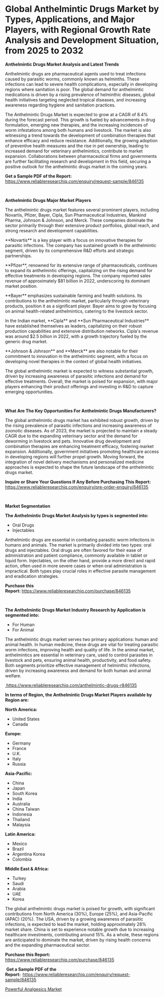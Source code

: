 <p><h1>Global Anthelmintic Drugs Market by Types, Applications, and Major Players, with Regional Growth Rate Analysis and Development Situation, from 2025 to 2032</h1></p><p><strong>Anthelmintic Drugs Market Analysis and Latest Trends</strong></p>
<p><p>Anthelmintic drugs are pharmaceutical agents used to treat infections caused by parasitic worms, commonly known as helminths. These infections can lead to severe health complications, especially in developing regions where sanitation is poor. The global demand for anthelmintic medications is driven by a rising prevalence of helminthic diseases, global health initiatives targeting neglected tropical diseases, and increasing awareness regarding hygiene and sanitation practices.</p><p>The Anthelmintic Drugs Market is expected to grow at a CAGR of 8.4% during the forecast period. This growth is fueled by advancements in drug formulation, emerging new therapies, and the increasing incidences of worm infestations among both humans and livestock. The market is also witnessing a trend towards the development of combination therapies that enhance efficacy and reduce resistance. Additionally, the growing adoption of preventive health measures and the rise in pet ownership, leading to increased demand for veterinary anthelmintics, contribute to market expansion. Collaborations between pharmaceutical firms and governments are further facilitating research and development in this field, securing a positive outlook for the anthelmintic drugs market in the coming years.</p></p>
<p><strong>Get a Sample PDF of the Report:&nbsp;</strong> <a href="https://www.reliableresearchiq.com/enquiry/request-sample/846135?utm_campaign=2593&utm_medium=2&utm_source=Github&utm_content=ia&utm_term=08032025&utm_id=anthelmintic-drugs">https://www.reliableresearchiq.com/enquiry/request-sample/846135</a></p>
<p>&nbsp;</p>
<p><strong>Anthelmintic Drugs Major Market Players</strong></p>
<p><p>The anthelmintic drugs market features several prominent players, including Novartis, Pfizer, Bayer, Cipla, Sun Pharmaceutical Industries, Mankind Pharma, Johnson & Johnson, and Merck. These companies dominate the sector primarily through their extensive product portfolios, global reach, and strong research and development capabilities.</p><p>**Novartis** is a key player with a focus on innovative therapies for parasitic infections. The company has sustained growth in the anthelmintic segment, driven by its comprehensive R&D efforts and strategic partnerships. </p><p>**Pfizer**, renowned for its extensive range of pharmaceuticals, continues to expand its anthelmintic offerings, capitalizing on the rising demand for effective treatments in developing regions. The company reported sales revenue of approximately $81 billion in 2022, underscoring its dominant market position.</p><p>**Bayer** emphasizes sustainable farming and health solutions. Its contributions to the anthelmintic market, particularly through veterinary products, position it as a significant player. Bayer aims to grow by focusing on animal health-related anthelmintics, catering to the livestock sector.</p><p>In the Indian market, **Cipla** and **Sun Pharmaceutical Industries** have established themselves as leaders, capitalizing on their robust production capabilities and extensive distribution networks. Cipla's revenue was around $2.5 billion in 2022, with a growth trajectory fueled by the generic drug market.</p><p>**Johnson & Johnson** and **Merck** are also notable for their commitment to innovation in the anthelmintic segment, with a focus on developing novel therapies in the context of global health initiatives.</p><p>The global anthelmintic market is expected to witness substantial growth, driven by increasing awareness of parasitic infections and demand for effective treatments. Overall, the market is poised for expansion, with major players enhancing their product offerings and investing in R&D to capture emerging opportunities.</p></p>
<p>&nbsp;</p>
<p><strong>What Are The Key Opportunities For Anthelmintic Drugs Manufacturers?</strong></p>
<p><p>The global anthelmintic drugs market has exhibited robust growth, driven by the rising prevalence of parasitic infections and increasing awareness of zoonotic diseases. As of 2023, the market is projected to maintain a steady CAGR due to the expanding veterinary sector and the demand for deworming in livestock and pets. Innovative drug development and combination therapies are enhancing treatment efficacy, fostering market expansion. Additionally, government initiatives promoting healthcare access in developing regions will further propel growth. Moving forward, the integration of novel delivery mechanisms and personalized medicine approaches is expected to shape the future landscape of the anthelmintic drugs market.</p></p>
<p><strong>Inquire or Share Your Questions If Any Before Purchasing This Report:</strong> <a href="https://www.reliableresearchiq.com/enquiry/pre-order-enquiry/846135?utm_campaign=2593&utm_medium=2&utm_source=Github&utm_content=ia&utm_term=08032025&utm_id=anthelmintic-drugs">https://www.reliableresearchiq.com/enquiry/pre-order-enquiry/846135</a></p>
<p>&nbsp;</p>
<p><strong>Market Segmentation</strong></p>
<p><strong>The Anthelmintic Drugs Market Analysis by types is segmented into:</strong></p>
<p><ul><li>Oral Drugs</li><li>Injectables</li></ul></p>
<p><p>Anthelmintic drugs are essential in combating parasitic worm infections in humans and animals. The market is primarily divided into two types: oral drugs and injectables. Oral drugs are often favored for their ease of administration and patient compliance, commonly available in tablet or liquid form. Injectables, on the other hand, provide a more direct and rapid action, often used in more severe cases or when oral administration is impractical. Both types play crucial roles in effective parasite management and eradication strategies.</p></p>
<p><strong>Purchase this Report:&nbsp;</strong><a href="https://www.reliableresearchiq.com/purchase/846135?utm_campaign=2593&utm_medium=2&utm_source=Github&utm_content=ia&utm_term=08032025&utm_id=anthelmintic-drugs">https://www.reliableresearchiq.com/purchase/846135</a></p>
<p>&nbsp;</p>
<p><strong>The Anthelmintic Drugs Market Industry Research by Application is segmented into:</strong></p>
<p><ul><li>For Human</li><li>For Animal</li></ul></p>
<p><p>The anthelmintic drugs market serves two primary applications: human and animal health. In human medicine, these drugs are vital for treating parasitic worm infections, improving health and quality of life. In the animal market, anthelmintics are essential in veterinary care, used to control parasites in livestock and pets, ensuring animal health, productivity, and food safety. Both segments prioritize effective management of helminthic infections, driven by increasing awareness and demand for both human and animal welfare.</p></p>
<p><a href="https://www.reliableresearchiq.com/anthelmintic-drugs-r846135?utm_campaign=2593&utm_medium=2&utm_source=Github&utm_content=ia&utm_term=08032025&utm_id=anthelmintic-drugs">&nbsp;https://www.reliableresearchiq.com/anthelmintic-drugs-r846135</a></p>
<p><strong>In terms of Region, the Anthelmintic Drugs Market Players available by Region are:</strong></p>
<p>
    <p> <strong> North America: </strong>
        <ul>
            <li>United States</li>
            <li>Canada</li>
        </ul>
        </p> 
    <p> <strong> Europe: </strong>
        <ul>
            <li>Germany</li>
            <li>France</li>
            <li>U.K.</li>
            <li>Italy</li>
            <li>Russia</li>
        </ul>
        </p> 
    <p> <strong> Asia-Pacific: </strong>
        <ul>
            <li>China</li>
            <li>Japan</li>
            <li>South Korea</li>
            <li>India</li>
            <li>Australia</li>
            <li>China Taiwan</li>
            <li>Indonesia</li>
            <li>Thailand</li>
            <li>Malaysia</li>
        </ul>
        </p> 
    <p> <strong> Latin America: </strong>
        <ul>
            <li>Mexico</li>
            <li>Brazil</li>
            <li>Argentina Korea</li>
            <li>Colombia</li>
        </ul>
        </p> 
    <p> <strong> Middle East & Africa: </strong>
        <ul>
            <li>Turkey</li>
            <li>Saudi</li>
            <li>Arabia</li>
            <li>UAE</li>
            <li>Korea</li>
        </ul>
    </p>
    </p>
<p><p>The global anthelmintic drugs market is poised for growth, with significant contributions from North America (30%), Europe (25%), and Asia-Pacific (APAC) (20%). The USA, driven by a growing awareness of parasitic infections, is expected to lead the market, holding approximately 28% market share. China is set to experience notable growth due to increasing healthcare investments, contributing around 15%. As a whole, these regions are anticipated to dominate the market, driven by rising health concerns and the expanding pharmaceutical sector.</p></p>
<p><strong>Purchase this Report: </strong><a href="https://www.reliableresearchiq.com/purchase/846135?utm_campaign=2593&utm_medium=2&utm_source=Github&utm_content=ia&utm_term=08032025&utm_id=anthelmintic-drugs">https://www.reliableresearchiq.com/purchase/846135</a></p>
<p>&nbsp;<strong>Get a Sample PDF of the Report:&nbsp;&nbsp;</strong><a href="https://www.reliableresearchiq.com/enquiry/request-sample/846135?utm_campaign=2593&utm_medium=2&utm_source=Github&utm_content=ia&utm_term=08032025&utm_id=anthelmintic-drugs">https://www.reliableresearchiq.com/enquiry/request-sample/846135</a></p>
<p><strong></strong></p>
<p><p><a href="https://github.com/osbornrdaflalo/Market-Research-Report-List-1/blob/main/powerful-analgesics-market.md?utm_campaign=2593&utm_medium=2&utm_source=Github&utm_content=ia&utm_term=08032025&utm_id=anthelmintic-drugs">Powerful Analgesics Market</a></p></p>